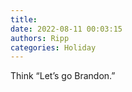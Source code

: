 ```yaml
---
title: 
date: 2022-08-11 00:03:15
authors: Ripp
categories: Holiday
---
```


 Think “Let’s go Brandon.”